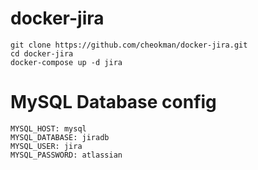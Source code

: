 # docker-jira
```
git clone https://github.com/cheokman/docker-jira.git
cd docker-jira
docker-compose up -d jira
```

# MySQL Database config
```
MYSQL_HOST: mysql
MYSQL_DATABASE: jiradb
MYSQL_USER: jira
MYSQL_PASSWORD: atlassian
```
